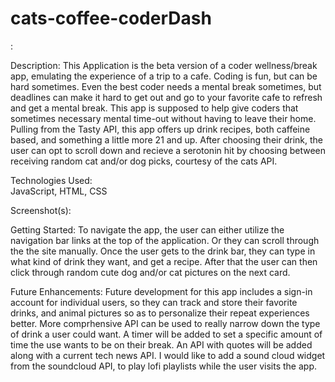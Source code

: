 # cats-coffee-coderDash
 <Coder Break Cafe>: 
 
 Description:
 This Application is the beta version of a coder wellness/break app, emulating the experience of a trip to a cafe. Coding is fun, but can be
 hard sometimes. Even the best coder needs a mental break sometimes, but deadlines can make it hard to get out and go to your favorite cafe to refresh
 and get a mental break. This app is supposed to help give coders that sometimes necessary mental time-out without having to leave their home.  
 Pulling from the Tasty API, this app offers up drink recipes, both caffeine based, and something a little more 21 and up. After choosing their drink, 
 the user can opt to scroll down and recieve a serotonin hit by choosing between receiving random cat and/or dog picks, courtesy of the cats API. 
 
 Technologies Used:  
 JavaScript, HTML, CSS
 
 
 Screenshot(s):
 
 
 Getting Started: 
 To navigate the app, the user can either utilize the navigation bar links at the top of the application. Or they can scroll through the the site manually.
 Once the user gets to the drink bar, they can type in what kind of drink they want, and get a recipe. After that the user can then click through random cute dog and/or cat pictures on the next card.
 
 
 Future Enhancements: 
 Future development for this app includes a sign-in account for individual users, so they can track and store their favorite drinks, and animal pictures
 so as to personalize their repeat experiences better. More comprhensive API can be used to really narrow down the type of drink a user could want. A timer will be added to set a specific amount of time the use wants to be on their break. An API with quotes will be added along with
 a current tech news API. I would like to add a sound cloud widget from the soundcloud API, to play lofi playlists while the user visits the app.
